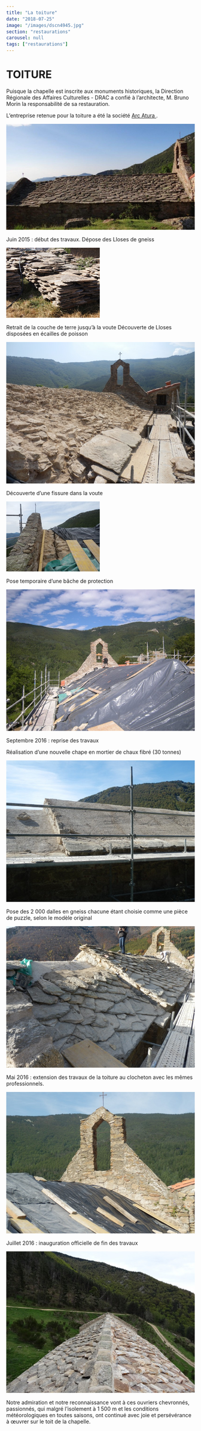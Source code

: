 ```yaml
---
title: "La toiture"
date: "2018-07-25"
image: "/images/dscn4945.jpg"
section: "restaurations"
carousel: null
tags: ["restaurations"]
---
```


# TOITURE

Puisque la chapelle est inscrite aux monuments historiques, la Direction Régionale des Affaires Culturelles - DRAC a confié à l’architecte, M. Bruno Morin la responsabilité de sa restauration.

L’entreprise retenue pour la toiture a été la société
<a href="http://arc-atura-restaurationdubaticatalan.blogspot.fr/" >
Arc Atura
</a>.

<img
  alt
  src="/images/dsc03501.jpg"
  class="article-img-small" />

Juin 2015 : début des travaux. Dépose des Lloses de gneiss

<img
  alt
  src="/images/mini-restauration-de-la-toiture-debut-des-travaux-55afd3cc68fab.jpg"
  class="article-img-small"
/>

Retrait de la couche de terre jusqu’à la voute Découverte de Lloses disposées en écailles de poisson

<img
  alt
  src="/images/p7162951-jpg.jpg"
  class="article-img-small"
/>

Découverte d’une fissure dans la voute

<img
  alt
  src="/images/mini-restauration-de-la-toiture-debut-des-travaux-559ce8615952f-1.jpg"
  class="article-img-small"
/>

Pose temporaire d’une bâche de protection

<img
  alt
  src="/images/dscn4945.jpg"
  class="article-img-small"
/>

Septembre 2016 : reprise des travaux

Réalisation d’une nouvelle chape en mortier de chaux fibré (30 tonnes)

<img
  alt
  src="/images/p9253775-jpg.jpg"
  class="article-img-small"
/>

Pose des 2 000 dalles en gneiss chacune étant choisie comme une pièce de puzzle, selon le modèle original

<img
  alt
  src="/images/21oct-jpg.jpg"
  class="article-img-small"
/>

Mai 2016 : extension des travaux de la toiture au clocheton avec les mêmes professionnels.

<img
  alt
  src="/images/CLOCHETON-16.jpg"
  class="article-img-small"
/>

Juillet 2016 : inauguration officielle de fin des travaux

<img
  alt
  src="/images/dsc05410-jpg.jpg"
  class="article-img-small"
/>

Notre admiration et notre reconnaissance vont à ces ouvriers chevronnés, passionnés, qui malgré l’isolement à 1 500 m et les conditions météorologiques en toutes saisons, ont continué avec joie et persévérance à œuvrer sur le toit de la chapelle.
